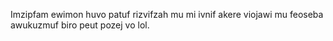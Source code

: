Imzipfam ewimon huvo patuf rizvifzah mu mi ivnif akere viojawi mu feoseba awukuzmuf biro peut pozej vo lol.